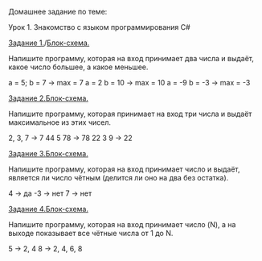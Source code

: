 Домашнее задание по теме:

Урок 1. Знакомство с языком программирования С#

[Задание 1.](Task1/Program.cs)/[Блок-схема.](Task1/Task1.drawio.png)

Напишите программу, которая на вход принимает два числа и выдаёт, какое число большее, а какое меньшее.

a = 5; b = 7 -> max = 7
a = 2 b = 10 -> max = 10
a = -9 b = -3 -> max = -3

[Задание 2.](Task2/Program.cs)[Блок-схема.](Task2/Task2.drawio.png)

Напишите программу, которая принимает на вход три числа и выдаёт максимальное из этих чисел.

2, 3, 7 -> 7
44 5 78 -> 78
22 3 9 -> 22

[Задание 3.](Task3/Program.cs)[Блок-схема.](Task3/Task3.drawio.png)

Напишите программу, которая на вход принимает число и выдаёт, является ли число чётным (делится ли оно на два без остатка).

4 -> да
-3 -> нет
7 -> нет

[Задание 4.](Task4/Program.cs)[Блок-схема.](Task4/Task4.drawio.png)

Напишите программу, которая на вход принимает число (N), а на выходе показывает все чётные числа от 1 до N.

5 -> 2, 4
8 -> 2, 4, 6, 8